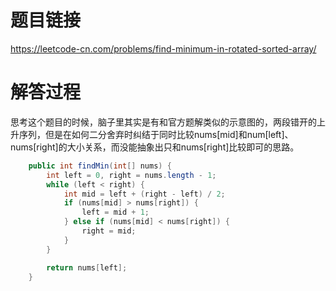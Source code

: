 # 题目链接
https://leetcode-cn.com/problems/find-minimum-in-rotated-sorted-array/

# 解答过程
思考这个题目的时候，脑子里其实是有和官方题解类似的示意图的，两段错开的上升序列，但是在如何二分舍弃时纠结于同时比较nums[mid]和num[left]、nums[right]的大小关系，而没能抽象出只和nums[right]比较即可的思路。

```java
	public int findMin(int[] nums) {
		int left = 0, right = nums.length - 1;
		while (left < right) {
			int mid = left + (right - left) / 2;
			if (nums[mid] > nums[right]) {
				left = mid + 1;
			} else if (nums[mid] < nums[right]) {
				right = mid;
			}
		}

		return nums[left];
	}
```